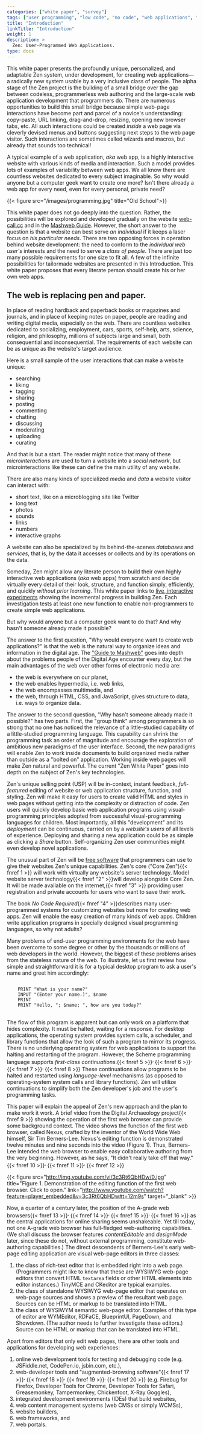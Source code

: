 ```yaml
---
categories: ["white paper", "survey"]
tags: ["user programming", "low code", "no code", "web applications", "web apps", "web develoment", "Zen", "free software", "continuations", "Nexus browser", "Berners-Lee", "contentEditable", "rich-text editor", "WYSIWYG", "WYSIWYM", "augmented browsing", "IDE", "CMS", "website builder", "web framework", "web portal"]
title: "Introduction"
linkTitle: "Introduction"
weight: 1
description: >
  Zen: User-Programmed Web Applications.
type: docs
---
```


This white paper presents the profoundly unique, personalized, and adaptable Zen system, under development, for creating web applications&mdash;a radically new system usable by a very inclusive class of people.
The alpha stage of the Zen project is the building of a small bridge over the gap between codeless, programmerless web authoring and the large-scale web application development that programmers do.
There are numerous opportunities to build this small bridge because
simple web-page interactions have become part and parcel of a novice's understanding: copy-paste, URL linking, drag-and-drop, resizing, opening new browser tabs, etc.
All such interactions could be created *inside* a web page via cleverly devised menus and buttons suggesting next steps to the web page visitor. Such interactions are sometimes called wizards and macros, but already that sounds too technical!

A typical example of a web application, *aka* web app, is 
a highly interactive website with various kinds of media and interaction. Such a model provides lots of examples of variability between web apps. We all know there are countless websites dedicated to every subject imaginable. So why would anyone but a computer geek want to create one more? Isn't there already a web app for every need, even for every personal, private need?

{{< figure src="/images/programming.jpg" title="Old School">}}

This white paper does not go deeply into the question. Rather, the possibilities will be explored and developed gradually on the website [web-call.cc](https://web-call.cc) and in the [Mashweb Guide](/guide). 
However, the short answer to the question is that a website can best serve *an individual* if it keeps a laser focus on *his particular needs*. 
There are two opposing forces in operation behind website development: the need to conform to the *individual web user's* interests and the need to serve a *class of people*. 
There are just too many possible requirements for one size to fit all. 
A few of the infinite possibilities for tailormade websites are presented in this Introduction.
This white paper proposes that every literate person should create his or her own web apps.

## The web is replacing pen and paper.

In place of reading hardback and paperback books or magazines and journals, and in place of keeping notes on paper, people are reading and writing digital media, especially on the web. There are countless websites dedicated to socializing, employment, cars, sports, self-help, arts, science, religion, and philosophy, millions of subjects large and small, both consequential and inconsequential. The requirements of each website can be as unique as the website's target audience.

Here is a small sample of the user interactions that can make a website unique:
* searching
* liking
* tagging
* sharing
* posting
* commenting
* chatting
* discussing
* moderating
* uploading
* curating

And that is but a start. The reader might notice that many of these *microinteractions* are used to turn a website into a *social network*, but microinteractions like these can define the main utility of any website.

There are also many kinds of specialized *media* and *data* a website visitor can interact with:
* short text, like on a microblogging site like Twitter
* long text
* photos
* sounds
* links
* numbers
* interactive graphs

A website can also be specialized by its behind-the-scenes *databases* and *services*, that is, by the data it accesses or collects and by its operations on the data.

Someday, Zen might allow any literate person to build their own highly interactive web applications (*aka* web apps) from scratch and decide virtually every detail of their look, structure, and function simply, efficiently, and quickly *without prior learning*. This white paper links to [live, interactive experiments](https://web-call.cc) showing the incremental progress in building Zen. Each investigation tests at least one new function to enable non-programmers to create simple web applications. 

But why would anyone but a computer geek want to do that? And why hasn't someone already made it possible?

The answer to the first question, "Why would everyone want to create web applications?" is that the web is the natural way to organize ideas and information in the digital age. The ["Guide to Mashweb"](/guide) goes into depth about the problems people of the Digital Age encounter every day, but the main advantages of the web over other forms of electronic media are:
* the web is everywhere on our planet,
* the web enables hypermedia, i.e. web links,
* the web encompasses multimedia, and
* the web, through HTML, CSS, and JavaScript, gives structure to data, i.e. ways to organize data.

The answer to the second question, "Why hasn't someone already made it possible?" has two parts. First, the "group think" among programmers is so strong that no one has noticed the relevance of a little-studied capability of a little-studied programming language. This capability can shrink the programming task an order of magnitude and encourage the exploration of ambitious new paradigms of the user interface. Second, the new paradigms will enable Zen to work inside documents to build organized media rather than outside as a "bolted on" application. Working inside web pages will make Zen natural and powerful. The current "Zen White Paper" goes into depth on the subject of Zen's key technologies.

Zen's unique selling point (USP) will be in-context, instant feedback, *full-featured* editing of website or web application structure, function, and styling. Zen will make it easy for users to create valid HTML and styles in web pages without getting into the complexity or distraction of code. Zen users will quickly develop basic web application programs using visual-programming principles adopted from successful visual-programming languages for children. Most importantly, all this "development" and its *deployment* can be continuous, carried on by a *website's users* of all levels of experience. Deploying and sharing a new application could be as simple as clicking a *Share* button. Self-organizing Zen user communities might even develop novel applications.

The unusual part of Zen will be [free software](https://www.gnu.org/philosophy/pragmatic.html) that programmers can use to give their websites Zen's unique capabilities. Zen's core ("Core Zen"){{< fnref 1 >}} will work with virtually any website's server technology. Model website server technology{{< fnref "2" >}}will develop alongside Core Zen. It will be made available on the internet,{{< fnref "3" >}} providing user registration and private accounts for users who want to save their work.

The book *No Code Required*{{< fnref "4" >}}describes many user-programmed systems for customizing websites but none for creating web apps.  Zen will enable the easy creation of many kinds of web apps. Children write application programs in specially designed visual programming languages, so why not adults?

Many problems of end-user programming environments for the web have been overcome to some degree or other by the thousands or millions of web developers in the world. However, the biggest of these problems arises from the stateless nature of the web.  To illustrate, let us first review how simple and straightforward it is for a typical desktop program to ask a user's name and greet him accordingly:

<pre>
<code>
    PRINT "What is your name?"
    INPUT "(Enter your name.)", $name
    PRINT
    PRINT "Hello, "; $name; ", how are you today?"
</code>
</pre>

The flow of this program is apparent but can only work on a platform that hides complexity. It must be halted, waiting for a response.  For desktop applications, the operating system provides system calls, a scheduler, and library functions that allow the look of such a program to mirror its progress. There is no underlying operating system for web applications to support the halting and restarting of the program. However, the Scheme programming language supports *first-class continuations*.{{< fnref 5 >}}<sup>, </sup>{{< fnref 6 >}}<sup>, </sup>{{< fnref 7 >}}<sup>, </sup>{{< fnref 8 >}} These continuations allow programs to be halted and restarted using <em>language-level</em> mechanisms (as opposed to operating-system system calls and library functions). Zen will utilize continuations to simplify both the Zen developer's job and the user's programming tasks.

This paper will explain the appeal of Zen's new approach and the plan to make work it work. A brief video from the Digital Archaeology project{{< fnref 9 >}} showing the operation of the first web browser can provide some background context. The video shows the function of the first web browser, called Nexus, crafted by the inventor of the World Wide Web himself, Sir Tim Berners-Lee. Nexus's editing function is demonstrated twelve minutes and nine seconds into the video (Figure 1). Thus, Berners-Lee intended the web browser to enable easy collaborative authoring from the very beginning. However, as he says, "It didn't really take off that way."
{{< fnref 10 >}}<sup>, </sup>
{{< fnref 11 >}}<sup>, </sup>
{{< fnref 12 >}}

{{< figure src="http://img.youtube.com/vi/3c3Rt6QbHDw/0.jpg" title="Figure 1. Demonstration of the editing function of the first web browser. Click to open." link="http://www.youtube.com/watch?feature=player_embedded&v=3c3Rt6QbHDw#t=12m9s" target="_blank" >}}

Now, a quarter of a century later, the position of the A-grade web browsers{{< fnref 13 >}}<sup>, </sup>
{{< fnref 14 >}}<sup>, </sup>
{{< fnref 15 >}}<sup>, </sup>
{{< fnref 16 >}}
as the central applications for online sharing seems unshakeable. Yet till today, not one A-grade web browser has full-fledged web-authoring capabilities. (We shall discuss the browser features _contentEditable_ and _designMode_ later, since these do not, without external programming, constitute web-authoring capabilities.) The direct descendents of Berners-Lee's early web-page editing application are visual web-page editors in three classes:
1. the class of rich-text editor that is embedded right into a web page. (Programmers might like to know that these are WYSIWYG web-page editors that convert HTML `textarea` fields or other HTML elements into editor instances.) TinyMCE and CKeditor are typical examples.
1. the class of standalone WYSIWYG web-page editor that operates on web-page sources and shows a preview of the resultant web page. Sources can be HTML or markup to be translated into HTML.
1. the class of WYSIWYM semantic web-page editor. Examples of this type of editor are WYMEditor, RDFaCE, BlueprintUI, PageDown, and Showdown. (The author needs to further investigate these editors.) Source can be HTML or markup that can be translated into HTML.

Apart from editors that only edit web pages, there are other tools and applications for developing web experiences:
1. online web development tools for testing and debugging code (e.g. JSFiddle.net, CodePen.io, jsbin.com, etc.),
1. web-developer tools and "augmented-browsing software"{{< fnref 17 >}}<sup>, </sup>{{< fnref 18 >}}<sup>, </sup>{{< fnref 19 >}}<sup>, </sup>{{< fnref 20 >}} (e.g. Firebug for Firefox, Developer Tools for Chrome, Developer Tools for Safari, Greasemonkey, Tampermonkey, Chickenfoot, X-Ray Goggles),
1. integrated development environments (IDEs) that build websites,
1. web content management systems (web CMSs or simply WCMSs),
1. website builders,
1. web frameworks, and
1. web portals.
